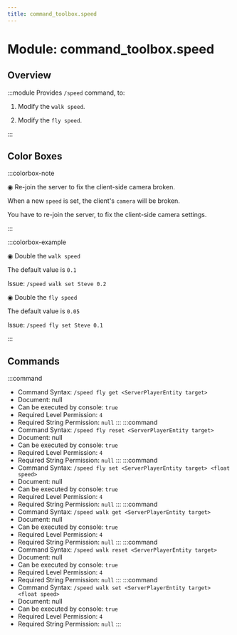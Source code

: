 ```yaml
---
title: command_toolbox.speed
---
```



# Module: command_toolbox.speed

## Overview
:::module
  Provides `/speed` command, to:
  
  1. Modify the `walk speed`.
  
  2. Modify the `fly speed`.


:::
## Color Boxes

:::colorbox-note

  ◉ Re-join the server to fix the client-side camera broken.
  
  When a new `speed` is set, the client's `camera` will be broken.
  
  You have to re-join the server, to fix the client-side camera settings.


:::

:::colorbox-example

  ◉ Double the `walk speed`
  
  The default value is `0.1`
  
  Issue: `/speed walk set Steve 0.2`
  
  
  
  ◉ Double the `fly speed`
  
  The default value is `0.05`
  
  Issue: `/speed fly set Steve 0.1`


:::

## Commands
:::command
- Command Syntax: `/speed fly get <ServerPlayerEntity target>`
- Document: null
- Can be executed by console: `true`
- Required Level Permission: `4`
- Required String Permission: `null`
:::
:::command
- Command Syntax: `/speed fly reset <ServerPlayerEntity target>`
- Document: null
- Can be executed by console: `true`
- Required Level Permission: `4`
- Required String Permission: `null`
:::
:::command
- Command Syntax: `/speed fly set <ServerPlayerEntity target> <float speed>`
- Document: null
- Can be executed by console: `true`
- Required Level Permission: `4`
- Required String Permission: `null`
:::
:::command
- Command Syntax: `/speed walk get <ServerPlayerEntity target>`
- Document: null
- Can be executed by console: `true`
- Required Level Permission: `4`
- Required String Permission: `null`
:::
:::command
- Command Syntax: `/speed walk reset <ServerPlayerEntity target>`
- Document: null
- Can be executed by console: `true`
- Required Level Permission: `4`
- Required String Permission: `null`
:::
:::command
- Command Syntax: `/speed walk set <ServerPlayerEntity target> <float speed>`
- Document: null
- Can be executed by console: `true`
- Required Level Permission: `4`
- Required String Permission: `null`
:::
